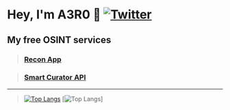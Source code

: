 # __Hey, I'm A3R0 :wave:__ [![Twitter](https://img.shields.io/badge/Twitter-%231DA1F2.svg?style=for-the-badge&logo=Twitter&logoColor=white)](https://twitter.com/rec0ndev)

## __My free OSINT services__
> ### [Recon App](https://recon.us.com)

> ### [Smart Curator API](https://rapidapi.com/asyncisneat/api/smart-curator/)

----

> [![Top Langs](https://github-readme-stats.vercel.app/api/top-langs/?username=hostinfodev&hide=css,html,shell,batchfile,hack&theme=synthwave&show_icons=true)](https://github.com/anuraghazra/github-readme-stats) [![Top Langs](https://github-readme-stats.vercel.app/api?username=hostinfodev&show_icons=true&theme=synthwave)]

